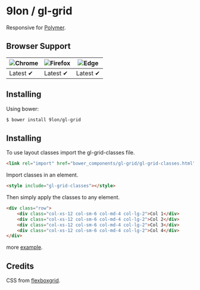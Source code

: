 # 9lon / gl-grid
Responsive for [Polymer](https://www.polymer-project.org/).

## Browser Support
![Chrome](https://raw.github.com/alrra/browser-logos/master/chrome/chrome_48x48.png) | ![Firefox](https://raw.github.com/alrra/browser-logos/master/firefox/firefox_48x48.png) | ![Edge](https://raw.github.com/alrra/browser-logos/master/edge/edge_48x48.png) |
--- | --- | --- |
Latest ✔ | Latest ✔ | Latest ✔ |

## Installing
Using bower:

```bash
$ bower install 9lon/gl-grid
```

## Installing
To use layout classes import the gl-grid-classes file.

```html
<link rel="import" href="bower_components/gl-grid/gl-grid-classes.html">
```

Import classes in an element.

```html
<style include="gl-grid-classes"></style>
```

Then simply apply the classes to any element.

```html
<div class="row">
    <div class="col-xs-12 col-sm-6 col-md-4 col-lg-2">Col 1</div>
    <div class="col-xs-12 col-sm-6 col-md-4 col-lg-2">Col 2</div>
    <div class="col-xs-12 col-sm-6 col-md-4 col-lg-2">Col 3</div>
    <div class="col-xs-12 col-sm-6 col-md-4 col-lg-2">Col 4</div>
</div>
```
more [example](http://flexboxgrid.com/).


## Credits
CSS from [flexboxgrid](http://github.com/kristoferjoseph/flexboxgrid).